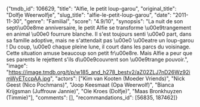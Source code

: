 {"tmdb_id": 106629, "title": "Alfie, le petit loup-garou", "original_title": "Dolfje Weerwolfje", "slug_title": "alfie-le-petit-loup-garou", "date": "2011-11-30", "genre": "Familial", "score": "4.9/10", "synopsis": "La nuit de son septi\u00e8me anniversaire, le petit Alfie se transforme \u00e9trangement en animal \u00e0 fourrure blanche. Il s'est toujours senti \u00e0 part, dans sa famille adoptive, mais ne s'attendait pas \u00e0 \u00eatre un loup-garou ! Du coup, \u00e0 chaque pleine lune, il court dans les parcs du voisinage. Cette situation amuse beaucoup son petit fr\u00e8re. Mais Alfie a peur que ses parents le rejettent s'ils d\u00e9couvrent son \u00e9trange pouvoir.", "image": "https://image.tmdb.org/t/p/w185_and_h278_bestv2/aZ02ZLJ7nD26Wz92imWyETccpAA.jpg", "actors": ["Kim van Kooten (Moeder Vriends)", "Nick Geest (Nico Pochmans)", "Joop Keesmaat (Opa Weerwolf)", "Bianca Krijgsman (Juffrouw Jannie)", "Ole Kroes (Dolfje)", "Maas Bronkhuyzen (Timmie)"], "comments": [], "recommandations_id": [56835, 187462]}